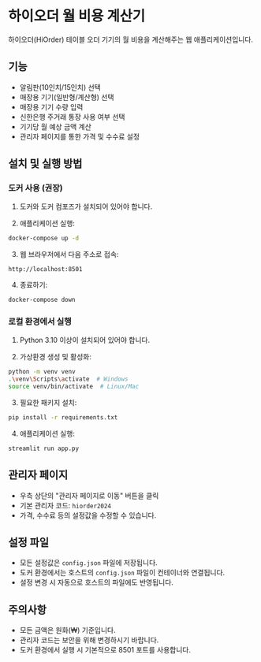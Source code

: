 # 하이오더 월 비용 계산기

하이오더(HiOrder) 테이블 오더 기기의 월 비용을 계산해주는 웹 애플리케이션입니다.

## 기능

- 알림판(10인치/15인치) 선택
- 매장용 기기(일반형/계산형) 선택
- 매장용 기기 수량 입력
- 신한은행 주거래 통장 사용 여부 선택
- 기기당 월 예상 금액 계산
- 관리자 페이지를 통한 가격 및 수수료 설정

## 설치 및 실행 방법

### 도커 사용 (권장)

1. 도커와 도커 컴포즈가 설치되어 있어야 합니다.

2. 애플리케이션 실행:
```bash
docker-compose up -d
```

3. 웹 브라우저에서 다음 주소로 접속:
```
http://localhost:8501
```

4. 종료하기:
```bash
docker-compose down
```

### 로컬 환경에서 실행

1. Python 3.10 이상이 설치되어 있어야 합니다.

2. 가상환경 생성 및 활성화:
```bash
python -m venv venv
.\venv\Scripts\activate  # Windows
source venv/bin/activate  # Linux/Mac
```

3. 필요한 패키지 설치:
```bash
pip install -r requirements.txt
```

4. 애플리케이션 실행:
```bash
streamlit run app.py
```

## 관리자 페이지

- 우측 상단의 "관리자 페이지로 이동" 버튼을 클릭
- 기본 관리자 코드: `hiorder2024`
- 가격, 수수료 등의 설정값을 수정할 수 있습니다.

## 설정 파일

- 모든 설정값은 `config.json` 파일에 저장됩니다.
- 도커 환경에서는 호스트의 `config.json` 파일이 컨테이너와 연결됩니다.
- 설정 변경 시 자동으로 호스트의 파일에도 반영됩니다.

## 주의사항

- 모든 금액은 원화(₩) 기준입니다.
- 관리자 코드는 보안을 위해 변경하시기 바랍니다.
- 도커 환경에서 실행 시 기본적으로 8501 포트를 사용합니다. 